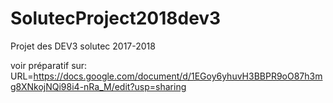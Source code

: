 # SolutecProject2018dev3
Projet des DEV3 solutec 2017-2018


voir préparatif sur:
URL=https://docs.google.com/document/d/1EGoy6yhuvH3BBPR9oO87h3mg8XNkojNQi98i4-nRa_M/edit?usp=sharing

